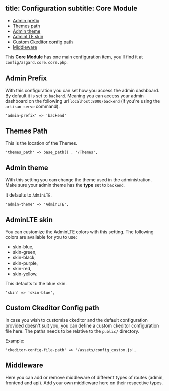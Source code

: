 title: Configuration
subtitle: Core Module
-------

- [Admin prefix](#admin-prefix)
- [Themes path](#themes-path)
- [Admin theme](#admin-theme)
- [AdminLTE skin](#adminlte-skin)
- [Custom Ckeditor config path]($custom-ckeditor-config)
- [Middleware](#middleware)

This **Core Module** has one main configuration item, you'll find it at `config/asgard.core.core.php`.

## <a class="anchor" name="admin-prefix" href="#admin-prefix"></a> Admin Prefix

With this configuration you can set how you access the admin dashboard. By default it is set to `backend`. Meaning you can access your admin dashboard on the following url `localhost:8000/backend` (if you're using the `artisan serve` command).

``` .language-php
'admin-prefix' => 'backend'
```

## <a class="anchor" name="themes-path" href="#themes-path"></a> Themes Path

This is the location of the Themes.

``` .language-php
'themes_path' => base_path() . '/Themes',
```

## <a class="anchor" name="admin-theme" href="#admin-theme"></a> Admin theme

With this setting you can change the theme used in the administration. Make sure your admin theme has the **type** set to `backend`.

It defaults to `AdminLTE`.


``` .language-php
'admin-theme' => 'AdminLTE',
```


## <a class="anchor" name="adminlte-skin" href="#adminlte-skin"></a> AdminLTE skin

You can customize the AdminLTE colors with this setting. The following colors are available for you to use: 

- skin-blue, 
- skin-green, 
- skin-black, 
- skin-purple, 
- skin-red,
- skin-yellow.

This defaults to the blue skin.

``` .language-php
'skin' => 'skin-blue',
```


## <a class="anchor" name="custom-ckeditor-config" href="#custom-ckeditor-config"></a> Custom Ckeditor Config path

In case you wish to customise ckeditor and the default configuration provided doesn't suit you, you can define a custom ckeditor configuration file here. The paths needs to be relative to the `public/` directory.

Example:

``` .language-php
'ckeditor-config-file-path' => '/assets/config_custom.js',
```


## <a class="anchor" name="middleware" href="#middleware"></a> Middleware

Here you can add or remove middleware of different types of routes (admin, frontend and api). Add your own middleware here on their respective types.